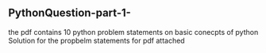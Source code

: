 ## PythonQuestion-part-1-
the pdf contains 10 python problem statements  on basic conecpts of python 
Solution for the propbelm statements for pdf attached
